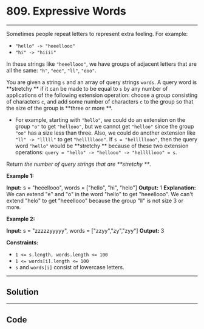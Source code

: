 # 809. Expressive Words

---

Sometimes people repeat letters to represent extra feeling. For example:

  * `"hello" -> "heeellooo"`
  * `"hi" -> "hiiii"`



In these strings like `"heeellooo"`, we have groups of adjacent letters that are all the same: `"h"`, `"eee"`, `"ll"`, `"ooo"`.

You are given a string `s` and an array of query strings `words`. A query word is **stretchy ** if it can be made to be equal to `s` by any number of applications of the following extension operation: choose a group consisting of characters `c`, and add some number of characters `c` to the group so that the size of the group is **three or more **.

  * For example, starting with `"hello"`, we could do an extension on the group `"o"` to get `"hellooo"`, but we cannot get `"helloo"` since the group `"oo"` has a size less than three. Also, we could do another extension like `"ll" -> "lllll"` to get `"helllllooo"`. If `s = "helllllooo"`, then the query word `"hello"` would be **stretchy ** because of these two extension operations: `query = "hello" -> "hellooo" -> "helllllooo" = s`.



Return _the number of query strings that are **stretchy **_.

 

**Example 1:**


**Input:** s = "heeellooo", words = ["hello", "hi", "helo"]
**Output:** 1
**Explanation:** 
We can extend "e" and "o" in the word "hello" to get "heeellooo".
We can't extend "helo" to get "heeellooo" because the group "ll" is not size 3 or more.


**Example 2:**


**Input:** s = "zzzzzyyyyy", words = ["zzyy","zy","zyy"]
**Output:** 3


 

**Constraints:**

  * `1 <= s.length, words.length <= 100`
  * `1 <= words[i].length <= 100`
  * `s` and `words[i]` consist of lowercase letters.

---

## Solution



---

## Code
```python


```